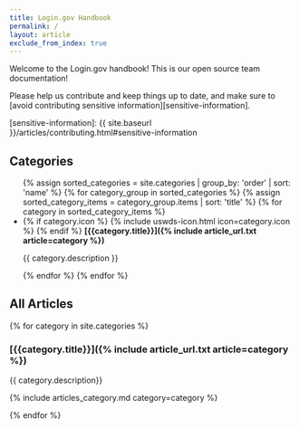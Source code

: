 ```yaml
---
title: Login.gov Handbook
permalink: /
layout: article
exclude_from_index: true
---
```


Welcome to the Login.gov handbook! This is our open source team documentation!

Please help us contribute and keep things up to date, and make sure
to [avoid contributing sensitive information][sensitive-information].

[sensitive-information]: {{ site.baseurl }}/articles/contributing.html#sensitive-information

## Categories

<div class="margin-bottom-4"></div>

<ul class="usa-card-group">
  {% assign sorted_categories = site.categories | group_by: 'order' | sort: 'name' %}
  {% for category_group in sorted_categories %}
    {% assign sorted_category_items = category_group.items | sort: 'title' %}
    {% for category in sorted_category_items %}
      <li class="usa-card tablet:grid-col-6">
        <div class="usa-card__container">
          <div class="usa-card__header">
            <span class="usa-card__heading">
              {% if category.icon %}
                {% include uswds-icon.html icon=category.icon %}
              {% endif %}
              <strong markdown="1">
                [{{category.title}}]({% include article_url.txt article=category %})
              </strong>
            </span>
          </div>
          <div class="usa-card__body">
            <p>{{ category.description }}</p>
          </div>
        </div>
      </li>
    {% endfor %}
  {% endfor %}
</ul>

## All Articles

{% for category in site.categories %}

### [{{category.title}}]({% include article_url.txt article=category %})

{{ category.description}}

{% include articles_category.md category=category %}

{% endfor %}
